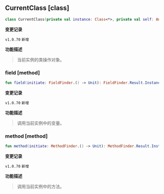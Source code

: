 ## CurrentClass [class]

```kotlin
class CurrentClass(private val instance: Class<*>, private val self: Any)
```

**变更记录**

`v1.0.70` `新增`

**功能描述**

> 当前实例的类操作对象。

### field [method]

```kotlin
fun field(initiate: FieldFinder.() -> Unit): FieldFinder.Result.Instance
```

**变更记录**

`v1.0.70` `新增`

**功能描述**

> 调用当前实例中的变量。

### method [method]

```kotlin
fun method(initiate: MethodFinder.() -> Unit): MethodFinder.Result.Instance
```

**变更记录**

`v1.0.70` `新增`

**功能描述**

> 调用当前实例中的方法。